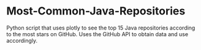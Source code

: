 # Most-Common-Java-Repositories
Python script that uses plotly to see the top 15 Java repositories according to the most stars on GitHub. Uses the GitHub API to obtain data and use accordingly.
